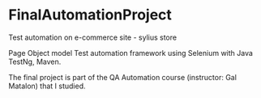 # FinalAutomationProject

Test automation on e-commerce site - sylius store

Page Object model Test automation framework using Selenium with Java
TestNg, Maven.

The final project is part of the QA Automation course (instructor: Gal Matalon) that I studied.


